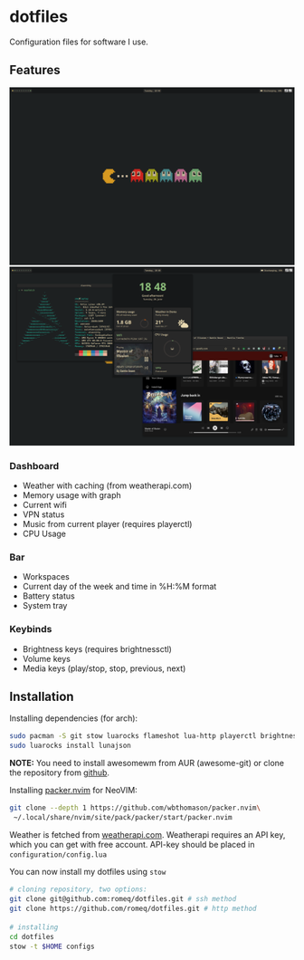 # dotfiles
Configuration files for software I use.

## Features
![rice 1](./riisi1.png)
![rice 2](./riisi.png)

### Dashboard

- Weather with caching (from weatherapi.com)
- Memory usage with graph
- Current wifi
- VPN status
- Music from current player (requires playerctl)
- CPU Usage

### Bar

- Workspaces
- Current day of the week and time in %H:%M format
- Battery status
- System tray

### Keybinds

- Brightness keys (requires brightnessctl)
- Volume keys
- Media keys (play/stop, stop, previous, next)


## Installation
Installing dependencies (for arch):
```sh
sudo pacman -S git stow luarocks flameshot lua-http playerctl brightnessd picom coreutils gawk
sudo luarocks install lunajson
```

__NOTE:__ You need to install awesomewm from AUR (awesome-git) or clone the repository
from [github](https://github.com/awesomeWM/awesome).

Installing [packer.nvim](https://github.com/wbthomason/packer.nvim) for NeoVIM:
```sh
git clone --depth 1 https://github.com/wbthomason/packer.nvim\
 ~/.local/share/nvim/site/pack/packer/start/packer.nvim
```

Weather is fetched from [weatherapi.com](https://weatherapi.com/).
Weatherapi requires an API key, which you can get with free account.
API-key should be placed in `configuration/config.lua`

You can now install my dotfiles using `stow`
```sh
# cloning repository, two options:
git clone git@github.com:romeq/dotfiles.git # ssh method
git clone https://github.com/romeq/dotfiles.git # http method

# installing
cd dotfiles
stow -t $HOME configs
```
